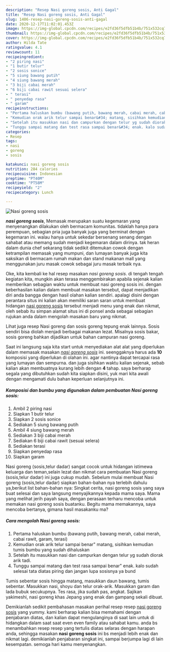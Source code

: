 ```yaml
---
description: "Resep Nasi goreng sosis, Anti Gagal"
title: "Resep Nasi goreng sosis, Anti Gagal"
slug: 1406-resep-nasi-goreng-sosis-anti-gagal
date: 2020-12-17T11:02:01.453Z
image: https://img-global.cpcdn.com/recipes/e2fd36f5dfb51b4b/751x532cq70/nasi-goreng-sosis-foto-resep-utama.jpg
thumbnail: https://img-global.cpcdn.com/recipes/e2fd36f5dfb51b4b/751x532cq70/nasi-goreng-sosis-foto-resep-utama.jpg
cover: https://img-global.cpcdn.com/recipes/e2fd36f5dfb51b4b/751x532cq70/nasi-goreng-sosis-foto-resep-utama.jpg
author: Hilda Tate
ratingvalue: 4.1
reviewcount: 11
recipeingredient:
- "2 piring nasi"
- "1 butir telur"
- "2 sosis sonice"
- "5 siung bawang putih"
- "4 siung bawang merah"
- "3 biji cabai merah"
- "6 biji cabai rawit sesuai selera"
- " terasi"
- " penyedap rasa"
- " garam"
recipeinstructions:
- "Pertama haluskan bumbu (bawang putih, bawang merah, cabai merah, cabai rawit, garam, terasi)"
- "Kemudian orak arik telur sampai benar&#34; matang, sisihkan kemudian tumis bumbu yang sudah dihaluskan"
- "Setelah itu masukkan nasi dan campurkan dengan telur yg sudah diorak arik tadi."
- "Tunggu sampai matang dan test rasa sampai benar&#34; enak. kalo sudah selesai tata diatas piring dan jangan lupa sosisnya ya bund"
categories:
- Resep
tags:
- nasi
- goreng
- sosis

katakunci: nasi goreng sosis 
nutrition: 284 calories
recipecuisine: Indonesian
preptime: "PT40M"
cooktime: "PT58M"
recipeyield: "2"
recipecategory: Lunch

---
```



![Nasi goreng sosis](https://img-global.cpcdn.com/recipes/e2fd36f5dfb51b4b/751x532cq70/nasi-goreng-sosis-foto-resep-utama.jpg)

<b><i>nasi goreng sosis</i></b>, Memasak merupakan suatu kegemaran yang menyenangkan dilakukan oleh bermacam komunitas. tidaklah hanya para perempuan, sebagian pria juga banyak juga yang berminat dengan kegemaran ini. walau hanya untuk sekedar bersenang senang dengan sahabat atau memang sudah menjadi kegemaran dalam dirinya. tak heran dalam dunia chef sekarang tidak sedikit ditemukan cowok dengan ketrampilan memasak yang mumpuni, dan lumayan banyak juga kita saksikan di bermacam rumah makan dan stand makanan mall yang menggunakan juru masak cowok sebagai juru masak terbaik nya.

Oke, kita kembali ke hal resep masakan <i>nasi goreng sosis</i>. di tengah tengah kegiatan kita, mungkin akan terasa menggembirakan apabila sejenak kalian memberikan sebagian waktu untuk membuat nasi goreng sosis ini. dengan keberhasilan kalian dalam membuat masakan tersebut, dapat menjadikan diri anda bangga dengan hasil olahan kalian sendiri. apalagi disini dengan perantara situs ini kalian akan memiliki saran saran untuk membuat hidangan <u>nasi goreng sosis</u> tersebut menjadi menu yang enak dan nikmat, oleh sebab itu simpan alamat situs ini di ponsel anda sebagai sebagian rujukan anda dalam mengolah masakan baru yang nikmat.

Lihat juga resep Nasi goreng dan sosis goreng tepung enak lainnya. Sosis sendiri bisa diolah menjadi berbagai makanan lezat. Misalnya sosis bakar, sosis goreng bahkan dijadikan untuk bahan campuran nasi goreng.


Saat ini langsung saja kita start untuk menyediakan alat alat yang diperlukan dalam memasak masakan <u><i>nasi goreng sosis</i></u> ini. seenggaknya harus ada <b>10</b> komposisi yang diperlukan di olahan ini. agar nantinya dapat tercapai rasa yang lumayan dan sempurna. dan juga sisihkan waktu kalian sejenak, sebab kalian akan membuatnya kurang lebih dengan <b>4</b> tahap. saya berharap segala yang dibutuhkan sudah kita siapkan disini, yuk mari kita awali dengan mengamati dulu bahan keperluan selanjutnya ini.

<!--inarticleads1-->

##### Komposisi dan bumbu yang digunakan dalam pembuatan Nasi goreng sosis:

1. Ambil 2 piring nasi
1. Siapkan 1 butir telur
1. Siapkan 2 sosis sonice
1. Sediakan 5 siung bawang putih
1. Ambil 4 siung bawang merah
1. Sediakan 3 biji cabai merah
1. Sediakan 6 biji cabai rawit (sesuai selera)
1. Sediakan  terasi
1. Siapkan  penyedap rasa
1. Siapkan  garam


Nasi goreng (sosis,telur dadar) sangat cocok untuk hidangan istimewa keluarga dan teman,selain lezat dan nikmat cara pembuatan Nasi goreng (sosis,telur dadar) ini juga cukup mudah. Sebelum mulai membuat Nasi goreng (sosis,telur dadar) siapkan bahan-bahan nya terlebih dahulu ya,berikut list bahan-bahan nya: Singkat cerita, nasi goreng sosis yang saya buat selesai dan saya langsung menyajikannya kepada mama saya. Mama yang melihat jerih payah saya, dengan perasaan terharu mencoba untuk memakan nasi goreng sosis buatanku. Begitu mama memakannya, saya mencoba bertanya, gimana hasil masakanku ma? 

<!--inarticleads2-->

##### Cara mengolah Nasi goreng sosis:

1. Pertama haluskan bumbu (bawang putih, bawang merah, cabai merah, cabai rawit, garam, terasi)
1. Kemudian orak arik telur sampai benar&#34; matang, sisihkan kemudian tumis bumbu yang sudah dihaluskan
1. Setelah itu masukkan nasi dan campurkan dengan telur yg sudah diorak arik tadi.
1. Tunggu sampai matang dan test rasa sampai benar&#34; enak. kalo sudah selesai tata diatas piring dan jangan lupa sosisnya ya bund


Tumis sebentar sosis hingga matang, masukkan daun bawang, tumis sebentar. Masukkan nasi, shoyu dan telur orak-arik. Masukkan garam dan lada bubuk secukupnya. Tes rasa, jika sudah pas, angkat. Sajikan yakimeshi, nasi goreng khas Jepang yang enak dan gampang sekali dibuat. 

Demikianlah sedikit pembahasan masakan perihal resep resep <u>nasi goreng sosis</u> yang yummy. kami berharap kalian bisa memahami dengan penjabaran diatas, dan kalian dapat mengulanginya di saat lain untuk di hidangkan dalam saat saat even even family atau sahabat kamu. anda bs menambahkan resep resep yang tertulis diatas selaras dengan harapan anda, sehingga masakan <b>nasi goreng sosis</b> ini bs menjadi lebih enak dan nikmat lagi. demikianlah penjabaran singkat ini, sampai berjumpa lagi di lain kesempatan. semoga hari kamu menyenangkan.
